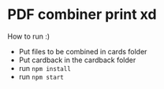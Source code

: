 # PDF combiner print xd

How to run :)

* Put files to be combined in cards folder
* Put cardback in the cardback folder
* run `npm install`
* run `npm start`

